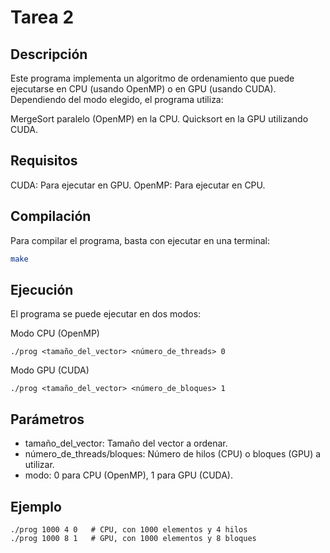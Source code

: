 # Tarea 2
## Descripción
Este programa implementa un algoritmo de ordenamiento que puede ejecutarse en CPU (usando OpenMP) o en GPU (usando CUDA). Dependiendo del modo elegido, el programa utiliza:

MergeSort paralelo (OpenMP) en la CPU.
Quicksort en la GPU utilizando CUDA.

## Requisitos
CUDA: Para ejecutar en GPU.
OpenMP: Para ejecutar en CPU.

## Compilación
Para compilar el programa, basta con ejecutar en una terminal:

```bash
make
```

## Ejecución
El programa se puede ejecutar en dos modos:

Modo CPU (OpenMP)
```
./prog <tamaño_del_vector> <número_de_threads> 0
```
Modo GPU (CUDA)
```
./prog <tamaño_del_vector> <número_de_bloques> 1
```

## Parámetros
- tamaño_del_vector: Tamaño del vector a ordenar.
- número_de_threads/bloques: Número de hilos (CPU) o bloques (GPU) a utilizar.
- modo: 0 para CPU (OpenMP), 1 para GPU (CUDA).

## Ejemplo
```
./prog 1000 4 0   # CPU, con 1000 elementos y 4 hilos
./prog 1000 8 1   # GPU, con 1000 elementos y 8 bloques
```
